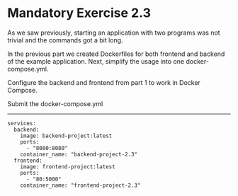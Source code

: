 # Mandatory Exercise 2.3

As we saw previously, starting an application with two programs was not trivial and the commands got a bit long.

In the previous part we created Dockerfiles for both frontend and backend of the example application. Next, simplify the usage into one docker-compose.yml.

Configure the backend and frontend from part 1 to work in Docker Compose.

Submit the docker-compose.yml

---
```
services:
  backend:
    image: backend-project:latest
    ports:
      - "8080:8080"
    container_name: "backend-project-2.3"
  frontend:
    image: frontend-project:latest
    ports:
      - "80:5000"
    container_name: "frontend-project-2.3"
```